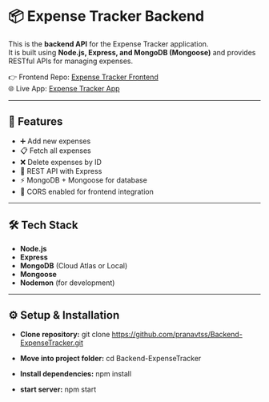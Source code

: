 # 📦 Expense Tracker Backend

This is the **backend API** for the Expense Tracker application.  
It is built using **Node.js, Express, and MongoDB (Mongoose)** and provides RESTful APIs for managing expenses.  

👉 Frontend Repo: [Expense Tracker Frontend](https://github.com/pranavtss/ExpenseTracker.git)  
🌐 Live App: [Expense Tracker App](https://expense-tracker-puce-beta-84.vercel.app/)

---

## 🚀 Features
- ➕ Add new expenses
- 📋 Fetch all expenses
- ❌ Delete expenses by ID
- 📡 REST API with Express
- ⚡ MongoDB + Mongoose for database
- 🔄 CORS enabled for frontend integration

---

## 🛠️ Tech Stack
- **Node.js**
- **Express**
- **MongoDB** (Cloud Atlas or Local)
- **Mongoose**
- **Nodemon** (for development)

---

## ⚙️ Setup & Installation
- **Clone repository:**
git clone https://github.com/pranavtss/Backend-ExpenseTracker.git

- **Move into project folder:**
cd Backend-ExpenseTracker

- **Install dependencies:**
npm install

- **start server:**
npm start

